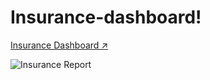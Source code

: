 # Insurance-dashboard!

[Insurance Dashboard ↗️](https://app.powerbi.com/view?r=eyJrIjoiODI2ZTk3MDEtYjdkZS00ODMzLWJjMTgtMDhkN2NkZjUzNDdlIiwidCI6IjU4OTcxMDI0LTdhMzctNDI3Ni1hOWFjLTI1MzFhMWRlY2RjNyJ9)

![Insurance Report](https://github.com/user-attachments/assets/3ef731f5-415d-4b88-ae21-17c3820760ff)
